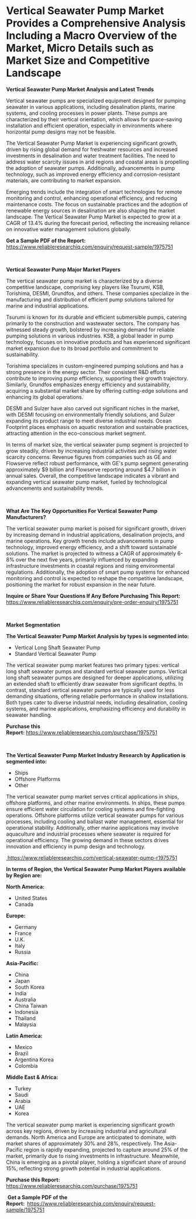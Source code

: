 <p><h1>Vertical Seawater Pump Market Provides a Comprehensive Analysis Including a Macro Overview of the Market, Micro Details such as Market Size and Competitive Landscape</h1></p><p><strong>Vertical Seawater Pump Market Analysis and Latest Trends</strong></p>
<p><p>Vertical seawater pumps are specialized equipment designed for pumping seawater in various applications, including desalination plants, marine systems, and cooling processes in power plants. These pumps are characterized by their vertical orientation, which allows for space-saving installation and efficient operation, especially in environments where horizontal pump designs may not be feasible.</p><p>The Vertical Seawater Pump Market is experiencing significant growth, driven by rising global demand for freshwater resources and increased investments in desalination and water treatment facilities. The need to address water scarcity issues in arid regions and coastal areas is propelling the adoption of seawater pumps. Additionally, advancements in pump technology, such as improved energy efficiency and corrosion-resistant materials, are contributing to market expansion.</p><p>Emerging trends include the integration of smart technologies for remote monitoring and control, enhancing operational efficiency, and reducing maintenance costs. The focus on sustainable practices and the adoption of renewable energy sources in desalination are also shaping the market landscape. The Vertical Seawater Pump Market is expected to grow at a CAGR of 13.4% during the forecast period, reflecting the increasing reliance on innovative water management solutions globally.</p></p>
<p><strong>Get a Sample PDF of the Report:&nbsp;</strong> <a href="https://www.reliableresearchiq.com/enquiry/request-sample/1975751?utm_campaign=3006&utm_medium=2&utm_source=Github&utm_content=ia&utm_term=12042025&utm_id=vertical-seawater-pump">https://www.reliableresearchiq.com/enquiry/request-sample/1975751</a></p>
<p>&nbsp;</p>
<p><strong>Vertical Seawater Pump Major Market Players</strong></p>
<p><p>The vertical seawater pump market is characterized by a diverse competitive landscape, comprising key players like Tsurumi, KSB, Torishima, DESMI, Grundfos, and others. These companies specialize in the manufacturing and distribution of efficient pump solutions tailored for marine and industrial applications.</p><p>Tsurumi is known for its durable and efficient submersible pumps, catering primarily to the construction and wastewater sectors. The company has witnessed steady growth, bolstered by increasing demand for reliable pumping solutions in various industries. KSB, a global leader in pump technology, focuses on innovative products and has experienced significant market expansion due to its broad portfolio and commitment to sustainability.</p><p>Torishima specializes in custom-engineered pumping solutions and has a strong presence in the energy sector. Their consistent R&D efforts contribute to improving pump efficiency, supporting their growth trajectory. Similarly, Grundfos emphasizes energy efficiency and sustainability, acquiring a substantial market share by offering cutting-edge solutions and enhancing its global operations.</p><p>DESMI and Sulzer have also carved out significant niches in the market, with DESMI focusing on environmentally friendly solutions, and Sulzer expanding its product range to meet diverse industrial needs. Ocean Footprint places emphasis on aquatic restoration and sustainable practices, attracting attention in the eco-conscious market segment.</p><p>In terms of market size, the vertical seawater pump segment is projected to grow steadily, driven by increasing industrial activities and rising water scarcity concerns. Revenue figures from companies such as GE and Flowserve reflect robust performance, with GE's pump segment generating approximately $9 billion and Flowserve reporting around $4.7 billion in annual sales. Overall, the competitive landscape indicates a vibrant and expanding vertical seawater pump market, fueled by technological advancements and sustainability trends.</p></p>
<p>&nbsp;</p>
<p><strong>What Are The Key Opportunities For Vertical Seawater Pump Manufacturers?</strong></p>
<p><p>The vertical seawater pump market is poised for significant growth, driven by increasing demand in industrial applications, desalination projects, and marine operations. Key growth trends include advancements in pump technology, improved energy efficiency, and a shift toward sustainable solutions. The market is projected to witness a CAGR of approximately 6-8% over the next five years, primarily influenced by expanding infrastructure investments in coastal regions and rising environmental regulations. Additionally, the adoption of smart pump systems for enhanced monitoring and control is expected to reshape the competitive landscape, positioning the market for robust expansion in the near future.</p></p>
<p><strong>Inquire or Share Your Questions If Any Before Purchasing This Report:</strong> <a href="https://www.reliableresearchiq.com/enquiry/pre-order-enquiry/1975751?utm_campaign=3006&utm_medium=2&utm_source=Github&utm_content=ia&utm_term=12042025&utm_id=vertical-seawater-pump">https://www.reliableresearchiq.com/enquiry/pre-order-enquiry/1975751</a></p>
<p>&nbsp;</p>
<p><strong>Market Segmentation</strong></p>
<p><strong>The Vertical Seawater Pump Market Analysis by types is segmented into:</strong></p>
<p><ul><li>Vertical Long Shaft Seawater Pump</li><li>Standard Vertical Seawater Pump</li></ul></p>
<p><p>The vertical seawater pump market features two primary types: vertical long shaft seawater pumps and standard vertical seawater pumps. Vertical long shaft seawater pumps are designed for deeper applications, utilizing an extended shaft to efficiently draw seawater from significant depths. In contrast, standard vertical seawater pumps are typically used for less demanding situations, offering reliable performance in shallow installations. Both types cater to diverse industrial needs, including desalination, cooling systems, and marine applications, emphasizing efficiency and durability in seawater handling.</p></p>
<p><strong>Purchase this Report:&nbsp;</strong><a href="https://www.reliableresearchiq.com/purchase/1975751?utm_campaign=3006&utm_medium=2&utm_source=Github&utm_content=ia&utm_term=12042025&utm_id=vertical-seawater-pump">https://www.reliableresearchiq.com/purchase/1975751</a></p>
<p>&nbsp;</p>
<p><strong>The Vertical Seawater Pump Market Industry Research by Application is segmented into:</strong></p>
<p><ul><li>Ships</li><li>Offshore Platforms</li><li>Other</li></ul></p>
<p><p>The vertical seawater pump market serves critical applications in ships, offshore platforms, and other marine environments. In ships, these pumps ensure efficient water circulation for cooling systems and fire-fighting operations. Offshore platforms utilize vertical seawater pumps for various processes, including cooling and ballast water management, essential for operational stability. Additionally, other marine applications may involve aquaculture and industrial processes where seawater is required for operational efficiency. The growing demand in these sectors drives innovation and efficiency in pump design and technology.</p></p>
<p><a href="https://www.reliableresearchiq.com/vertical-seawater-pump-r1975751?utm_campaign=3006&utm_medium=2&utm_source=Github&utm_content=ia&utm_term=12042025&utm_id=vertical-seawater-pump">&nbsp;https://www.reliableresearchiq.com/vertical-seawater-pump-r1975751</a></p>
<p><strong>In terms of Region, the Vertical Seawater Pump Market Players available by Region are:</strong></p>
<p>
    <p> <strong> North America: </strong>
        <ul>
            <li>United States</li>
            <li>Canada</li>
        </ul>
        </p> 
    <p> <strong> Europe: </strong>
        <ul>
            <li>Germany</li>
            <li>France</li>
            <li>U.K.</li>
            <li>Italy</li>
            <li>Russia</li>
        </ul>
        </p> 
    <p> <strong> Asia-Pacific: </strong>
        <ul>
            <li>China</li>
            <li>Japan</li>
            <li>South Korea</li>
            <li>India</li>
            <li>Australia</li>
            <li>China Taiwan</li>
            <li>Indonesia</li>
            <li>Thailand</li>
            <li>Malaysia</li>
        </ul>
        </p> 
    <p> <strong> Latin America: </strong>
        <ul>
            <li>Mexico</li>
            <li>Brazil</li>
            <li>Argentina Korea</li>
            <li>Colombia</li>
        </ul>
        </p> 
    <p> <strong> Middle East & Africa: </strong>
        <ul>
            <li>Turkey</li>
            <li>Saudi</li>
            <li>Arabia</li>
            <li>UAE</li>
            <li>Korea</li>
        </ul>
    </p>
    </p>
<p><p>The vertical seawater pump market is experiencing significant growth across key regions, driven by increasing industrial and agricultural demands. North America and Europe are anticipated to dominate, with market shares of approximately 30% and 28%, respectively. The Asia-Pacific region is rapidly expanding, projected to capture around 25% of the market, primarily due to rising investments in infrastructure. Meanwhile, China is emerging as a pivotal player, holding a significant share of around 15%, reflecting strong growth potential in industrial applications.</p></p>
<p><strong>Purchase this Report: </strong><a href="https://www.reliableresearchiq.com/purchase/1975751?utm_campaign=3006&utm_medium=2&utm_source=Github&utm_content=ia&utm_term=12042025&utm_id=vertical-seawater-pump">https://www.reliableresearchiq.com/purchase/1975751</a></p>
<p>&nbsp;<strong>Get a Sample PDF of the Report:&nbsp;&nbsp;</strong><a href="https://www.reliableresearchiq.com/enquiry/request-sample/1975751?utm_campaign=3006&utm_medium=2&utm_source=Github&utm_content=ia&utm_term=12042025&utm_id=vertical-seawater-pump">https://www.reliableresearchiq.com/enquiry/request-sample/1975751</a></p>
<p><strong></strong></p>
<p><p></p><p></p><p></p></p>